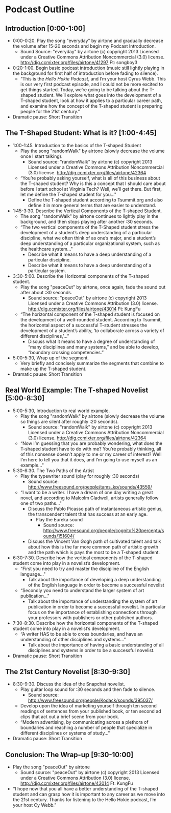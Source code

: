 # Podcast Outline

## Introduction [0:00-1:00]
* 0:00-0:20. Play the song "everyday" by airtone and gradually decrease the volume after 15-20 seconds and begin my Podcast Introduction.
    * Sound Source: "everyday" by airtone (c) copyright 2013 Licensed under a Creative Commons Attribution Noncommercial (3.0) license. http://dig.ccmixter.org/files/airtone/41297 Ft: songboy3
* 0:20-1:00. Begin basic podcast introduction (music still lightly playing in the background for first half of introduction before fading to silence).
    * “This is the *Hello Hokie Podcast*, and I’m your host Cyrus Webb. This is our very first podcast episode, and I could not be more excited to get things started. Today, we’re going to be talking about the T-shaped student. We’ll explore what goes into the development of a T-shaped student, look at how it applies to a particular career path, and examine how the concept of the T-shaped student is preparing people for the 21st century.” 
* Dramatic pause: Short Transition
    
## The T-Shaped Student: What is it? [1:00-4:45]
* 1:00-1:45. Introduction to the basics of the T-shaped Student
    * Play the song "randomWalk" by airtone (slowly decrease the volume once I start talking).
        * Sound source: "randomWalk" by airtone (c) copyright 2013 Licensed under a Creative Commons Attribution Noncommercial (3.0) license. http://dig.ccmixter.org/files/airtone/42364 
    * “You’re probably asking yourself, what is all of this business about the T-shaped student? Why is this a concept that I should care about before I start school at Virginia Tech? Well, we’ll get there. But first, let me define the T-shaped student for you…"
        * Define the T-shaped student according to Tsummit.org and also define it in more general terms that are easier to understand. 
* 1:45-3:30. Describe the Vertical Components of the T-shaped Student. 
    * The song "randomWalk" by airtone continues to lightly play in the background, and then stops playing after another :30 seconds. 
    * “The two vertical components of the T-Shaped student stress the development of a student’s deep understanding of a particular discipline, what we often think of as one’s major, and a student’s deep understanding of a particular organizational system, such as the healthcare system…"
        * Describe what it means to have a deep understanding of a particular discipline.
        * Describe what it means to have a deep understanding of a particular system. 
* 3:30-5:00. Describe the Horizontal components of the T-shaped student. 
    * Play the song "peaceOut" by airtone, once again, fade the sound out after about :30 seconds.
        * Sound source: "peaceOut" by airtone (c) copyright 2013 Licensed under a Creative Commons Attribution (3.0) license. http://dig.ccmixter.org/files/airtone/43014 Ft: KungFu
    * “The horizontal component of the T-shaped student is focused on the development of a well-rounded student. According to Tsummit, the horizontal aspect of a successful T-student stresses the development of a student’s ability, ‘to collaborate across a variety of different disciplines,’…"
        * Discuss what it means to have a degree of understanding of “many disciplines and many systems,” and be able to develop, “boundary crossing competencies.” 
* 5:00-5:30, Wrap up of the segment. 
    * Very briefly and concisely summarize the segments that combine to make up the T-shaped student.
* Dramatic pause: Short Transition
    
## Real World Example: The T-shaped Novelist [5:00-8:30]
* 5:00-5:30, Introduction to real world example. 
    * Play the song "randomWalk" by airtone (slowly decrease the volume so things are silent after roughly :20 seconds).
        * Sound source: "randomWalk" by airtone (c) copyright 2013 Licensed under a Creative Commons Attribution Noncommercial (3.0) license. http://dig.ccmixter.org/files/airtone/42364 
    * “Now I’m guessing that you are probably wondering, what does the T-shaped student have to do with me? You’re probably thinking, all of this nonsense doesn’t apply to me or my career of interest? Well I’m here to tell you that it does, and I’m going to use myself as an example…"
* 5:30-6:30. The Two Paths of the Artist 
    * Play the typewriter sound (play for roughly :30 seconds)
        * Sound source: http://www.freesound.org/people/tams_kp/sounds/43559/ 
    * “I want to be a writer. I have a dream of one day writing a great novel, and according to Malcolm Gladwell, artists generally follow one of two paths…"
        * Discuss the Pablo Picasso path of instantaneous artistic genius, the transcendent talent that has success at an early age. 
            * Play the Eureka sound
                * Sound source: http://www.freesound.org/people/cognito%20perceptu/sounds/151604/ 
        * Discuss the Vincent Van Gogh path of cultivated talent and talk about how this is the far more common path of artistic growth and the path which is pays the most to be a T-shaped student. 
* 6:30-7:30. Describe how the vertical components of the T-shaped student come into play in a novelist’s development. 
    * “First you need to try and master the discipline of the English language…"
        * Talk about the importance of developing a deep understanding of the English language in order to become a successful novelist
    * “Secondly you need to understand the larger system of art publication…" 
        * Talk about the importance of understanding the system of art publication in order to become a successful novelist. In particular focus on the importance of establishing connections through your professors with publishers or other published authors. 
* 7:30-8:30. Describe how the horizontal components of the T-shaped student come into play in a novelist’s development. 
    * “A writer HAS to be able to cross boundaries, and have an understanding of other disciplines and systems…"
        * Talk about the importance of having a basic understanding of all disciplines and systems in order to be a successful novelist.
* Dramatic pause: Short Transition

## The 21st Century Novelist [8:30-9:30]
* 8:30-9:30. Discuss the idea of the Snapchat novelist. 
    * Play guitar loop sound for :30 seconds and then fade to silence. 
        * Sound source: http://www.freesound.org/people/Kodack/sounds/395037/ 
    * Develop upon the idea of marketing yourself through ten second readings of sentences from your published book, or ten second ad clips that act out a brief scene from your book.
    * “Modern advertising, by communicating across a plethora of boundaries and reaching a number of people that specialize in different disciplines or systems of study…"
* Dramatic pause: Short Transition

## Conclusion: The Wrap-up [9:30-10:00]
* Play the song "peaceOut" by airtone 
    * Sound source: "peaceOut" by airtone (c) copyright 2013 Licensed under a Creative Commons Attribution (3.0) license. http://dig.ccmixter.org/files/airtone/43014 Ft: KungFu
* “I hope now that you all have a better understanding of the T-shaped student and can grasp how it is important to any career as we move into the 21st century. Thanks for listening to the Hello Hokie podcast, I’m your host Cy Webb.” 

 


 
    
 


 
    


 

 
     

 





        
     
 
 


 
     



 

 
